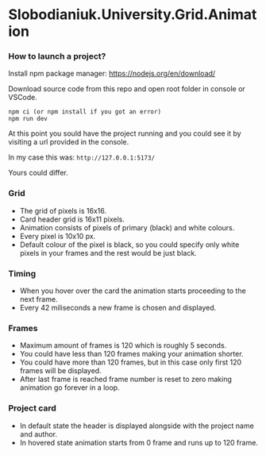 # Slobodianiuk.University.Grid.Animation

### How to launch a project?

Install npm package manager:
https://nodejs.org/en/download/

Download source code from this repo and open root folder in console or VSCode.
```
npm ci (or npm install if you got an error)
npm run dev
```

At this point you sould have the project running and you could see it by visiting a url provided in the console.

In my case this was: `http://127.0.0.1:5173/`

Yours could differ.

### Grid
- The grid of pixels is 16x16.
- Card header grid is 16x11 pixels.
- Animation consists of pixels of primary (black) and white colours.
- Every pixel is 10x10 px.
- Default colour of the pixel is black, so you could specify only white pixels in your frames and the rest would be just black.

### Timing
- When you hover over the card the animation starts proceeding to the next frame.
- Every 42 miliseconds a new frame is chosen and displayed.

### Frames
- Maximum amount of frames is 120 which is roughly 5 seconds.
- You could have less than 120 frames making your animation shorter.
- You could have more than 120 frames, but in this case only first 120 frames will be displayed.
- After last frame is reached frame number is reset to zero making animation go forever in a loop.

### Project card
- In default state the header is displayed alongside with the project name and author.
- In hovered state animation starts from 0 frame and runs up to 120 frame.
